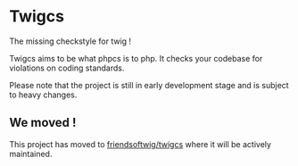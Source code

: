 # Twigcs

The missing checkstyle for twig !

Twigcs aims to be what phpcs is to php. It checks your codebase for violations on coding standards.

Please note that the project is still in early development stage and is subject to heavy changes.

## We moved !

This project has moved to [friendsoftwig/twigcs](https://github.com/friendsoftwig/twigcs) where it will be actively maintained.
